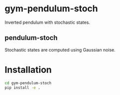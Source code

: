 # gym-pendulum-stoch

Inverted pendulum with stochastic states.

## pendulum-stoch

Stochastic states are computed using Gaussian noise.

# Installation

```bash
cd gym-pendulum-stoch
pip install -e .
```
